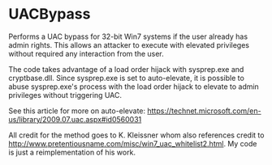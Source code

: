 # UACBypass
Performs a UAC bypass for 32-bit Win7 systems if the user already has admin rights. This allows an attacker to execute with elevated privileges without required any interaction from the user.

The code takes advantage of a load order hijack with sysprep.exe and cryptbase.dll. Since sysprep.exe is set to auto-elevate, it is possible to abuse sysprep.exe's process with the load order hijack to elevate to admin privileges without triggering UAC.

See this article for more on auto-elevate:
https://technet.microsoft.com/en-us/library/2009.07.uac.aspx#id0560031

All credit for the method goes to K. Kleissner whom also references credit to http://www.pretentiousname.com/misc/win7_uac_whitelist2.html. My code is just a reimplementation of his work.
